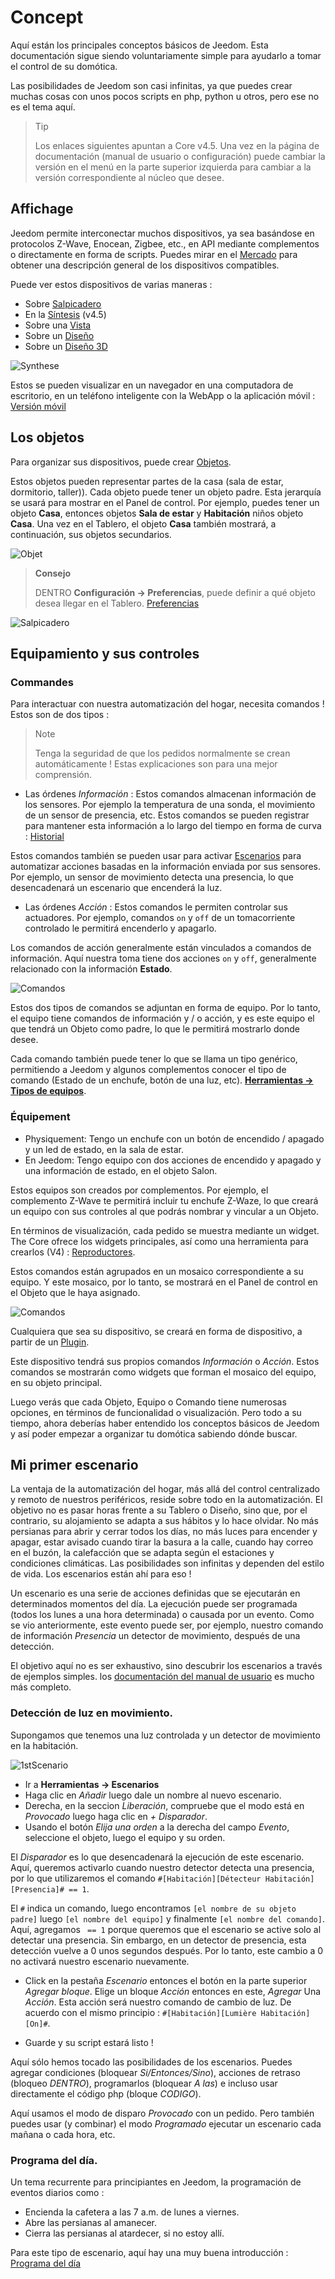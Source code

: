 # Concept

Aquí están los principales conceptos básicos de Jeedom. Esta documentación sigue siendo voluntariamente simple para ayudarlo a tomar el control de su domótica.

Las posibilidades de Jeedom son casi infinitas, ya que puedes crear muchas cosas con unos pocos scripts en php, python u otros, pero ese no es el tema aquí.

> Tip
>
> Los enlaces siguientes apuntan a Core v4.5. Una vez en la página de documentación (manual de usuario o configuración) puede cambiar la versión en el menú en la parte superior izquierda para cambiar a la versión correspondiente al núcleo que desee.

## Affichage

Jeedom permite interconectar muchos dispositivos, ya sea basándose en protocolos Z-Wave, Enocean, Zigbee, etc., en API mediante complementos o directamente en forma de scripts. Puedes mirar en el [Mercado](https://market.jeedom.com/) para obtener una descripción general de los dispositivos compatibles.

Puede ver estos dispositivos de varias maneras :

- Sobre [Salpicadero](/es_ES/core/4.5/dashboard)
- En la [Síntesis](/es_ES/core/4.5/overview) (v4.5)
- Sobre una [Vista](/es_ES/core/4.5/view)
- Sobre un [Diseño](/es_ES/core/4.5/design)
- Sobre un [Diseño 3D](/es_ES/core/4.5/design3d)

![Synthese](images/concept-synthese.jpg)

Estos se pueden visualizar en un navegador en una computadora de escritorio, en un teléfono inteligente con la WebApp o la aplicación móvil : [Versión móvil](/es_ES/mobile/index)

## Los objetos

Para organizar sus dispositivos, puede crear [Objetos](/es_ES/core/4.5/object).

Estos objetos pueden representar partes de la casa (sala de estar, dormitorio, taller)). Cada objeto puede tener un objeto padre. Esta jerarquía se usará para mostrar en el Panel de control. Por ejemplo, puedes tener un objeto **Casa**, entonces objetos **Sala de estar** y **Habitación** niños objeto **Casa**. Una vez en el Tablero, el objeto **Casa** también mostrará, a continuación, sus objetos secundarios.

![Objet](images/concept-objet.jpg)

> **Consejo**
>
> DENTRO **Configuración → Preferencias**, puede definir a qué objeto desea llegar en el Tablero. [Preferencias](/es_ES/core/4.5/profils)

![Salpicadero](images/concept-dashboard.jpg)

## Equipamiento y sus controles

### Commandes

Para interactuar con nuestra automatización del hogar, necesita comandos ! Estos son de dos tipos :

> Note
>
> Tenga la seguridad de que los pedidos normalmente se crean automáticamente ! Estas explicaciones son para una mejor comprensión.

- Las órdenes *Información* :
Estos comandos almacenan información de los sensores. Por ejemplo la temperatura de una sonda, el movimiento de un sensor de presencia, etc.
Estos comandos se pueden registrar para mantener esta información a lo largo del tiempo en forma de curva : [Historial](/es_ES/core/4.5/history)

Estos comandos también se pueden usar para activar [Escenarios](/es_ES/core/4.5/scenario) para automatizar acciones basadas en la información enviada por sus sensores. Por ejemplo, un sensor de movimiento detecta una presencia, lo que desencadenará un escenario que encenderá la luz.

- Las órdenes *Acción* :
Estos comandos le permiten controlar sus actuadores. Por ejemplo, comandos ````on```` y ````off```` de un tomacorriente controlado le permitirá encenderlo y apagarlo.

Los comandos de acción generalmente están vinculados a comandos de información. Aquí nuestra toma tiene dos acciones ````on```` y ````off````, generalmente relacionado con la información **Estado**.

![Comandos](images/concept-commands.jpg)

Estos dos tipos de comandos se adjuntan en forma de equipo. Por lo tanto, el equipo tiene comandos de información y / o acción, y es este equipo el que tendrá un Objeto como padre, lo que le permitirá mostrarlo donde desee.

Cada comando también puede tener lo que se llama un tipo genérico, permitiendo a Jeedom y algunos complementos conocer el tipo de comando (Estado de un enchufe, botón de una luz, etc). [**Herramientas → Tipos de equipos**](/es_ES/core/4.5/types).

### Équipement

- Physiquement: Tengo un enchufe con un botón de encendido / apagado y un led de estado, en la sala de estar.
- En Jeedom: Tengo equipo con dos acciones de encendido y apagado y una información de estado, en el objeto Salon.

Estos equipos son creados por complementos. Por ejemplo, el complemento Z-Wave te permitirá incluir tu enchufe Z-Waze, lo que creará un equipo con sus controles al que podrás nombrar y vincular a un Objeto.

En términos de visualización, cada pedido se muestra mediante un widget. The Core ofrece los widgets principales, así como una herramienta para crearlos (V4) : [Reproductores](/es_ES/core/4.5/widgets).

Estos comandos están agrupados en un mosaico correspondiente a su equipo. Y este mosaico, por lo tanto, se mostrará en el Panel de control en el Objeto que le haya asignado.

![Comandos](images/concept-equipment.jpg)

Cualquiera que sea su dispositivo, se creará en forma de dispositivo, a partir de un [Plugin](/es_ES/core/4.5/plugin).

Este dispositivo tendrá sus propios comandos *Información* o *Acción*. Estos comandos se mostrarán como widgets que forman el mosaico del equipo, en su objeto principal.

Luego verás que cada Objeto, Equipo o Comando tiene numerosas opciones, en términos de funcionalidad o visualización. Pero todo a su tiempo, ahora deberías haber entendido los conceptos básicos de Jeedom y así poder empezar a organizar tu domótica sabiendo dónde buscar.

## Mi primer escenario

La ventaja de la automatización del hogar, más allá del control centralizado y remoto de nuestros periféricos, reside sobre todo en la automatización. El objetivo no es pasar horas frente a su Tablero o Diseño, sino que, por el contrario, su alojamiento se adapta a sus hábitos y lo hace olvidar. No más persianas para abrir y cerrar todos los días, no más luces para encender y apagar, estar avisado cuando tirar la basura a la calle, cuando hay correo en el buzón, la calefacción que se adapta según el estaciones y condiciones climáticas. Las posibilidades son infinitas y dependen del estilo de vida. Los escenarios están ahí para eso !

Un escenario es una serie de acciones definidas que se ejecutarán en determinados momentos del día. La ejecución puede ser programada (todos los lunes a una hora determinada) o causada por un evento. Como se vio anteriormente, este evento puede ser, por ejemplo, nuestro comando de información *Presencia* un detector de movimiento, después de una detección.

El objetivo aquí no es ser exhaustivo, sino descubrir los escenarios a través de ejemplos simples. los [documentación del manual de usuario](/es_ES/core/4.5/scenario) es mucho más completo.


### Detección de luz en movimiento.

Supongamos que tenemos una luz controlada y un detector de movimiento en la habitación.

![1stScenario](images/1stScenario.gif)

- Ir a **Herramientas → Escenarios**
- Haga clic en *Añadir* luego dale un nombre al nuevo escenario.
- Derecha, en la seccion *Liberación*, compruebe que el modo está en *Provocado* luego haga clic en *+ Disparador*.
- Usando el botón *Elija una orden* a la derecha del campo *Evento*, seleccione el objeto, luego el equipo y su orden.

El *Disparador* es lo que desencadenará la ejecución de este escenario. Aquí, queremos activarlo cuando nuestro detector detecta una presencia, por lo que utilizaremos el comando `#[Habitación][Détecteur Habitación][Presencia]# == 1`.

El `#` indica un comando, luego encontramos `[el nombre de su objeto padre]` luego `[el nombre del equipo]` y finalmente `[el nombre del comando]`. Aquí, agregamos ` == 1` porque queremos que el escenario se active solo al detectar una presencia. Sin embargo, en un detector de presencia, esta detección vuelve a 0 unos segundos después. Por lo tanto, este cambio a 0 no activará nuestro escenario nuevamente.

- Click en la pestaña *Escenario* entonces el botón en la parte superior *Agregar bloque*. Elige un bloque *Acción* entonces en este, *Agregar* Una *Acción*. Esta acción será nuestro comando de cambio de luz. De acuerdo con el mismo principio : ``#[Habitación][Lumière Habitación][On]#``.

- Guarde y su script estará listo !

Aquí sólo hemos tocado las posibilidades de los escenarios. Puedes agregar condiciones (bloquear *Si/Entonces/Sino*), acciones de retraso (bloqueo *DENTRO*), programarlos (bloquear *A las*) e incluso usar directamente el código php (bloque *CODIGO*).

Aquí usamos el modo de disparo *Provocado* con un pedido. Pero también puedes usar (y combinar) el modo *Programado* ejecutar un escenario cada mañana o cada hora, etc.


### Programa del día.

Un tema recurrente para principiantes en Jeedom, la programación de eventos diarios como :

- Encienda la cafetera a las 7 a.m. de lunes a viernes.
- Abre las persianas al amanecer.
- Cierra las persianas al atardecer, si no estoy allí.

Para este tipo de escenario, aquí hay una muy buena introducción : [Programa del día](https://kiboost.github.io/jeedom_docs/jeedomV4Tips/Tutos/ProgDuJour/es_ES/)

